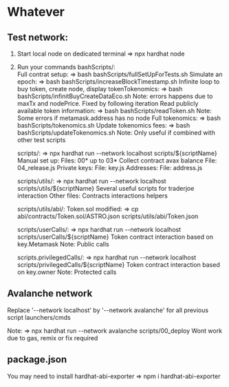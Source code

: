 # Whatever

## Test network:

1. Start local node on dedicated terminal
	=> npx hardhat node

2. Run your commands
	bashScripts/:	
		Full contrat setup:
			=> bash bashScripts/fullSetUpForTests.sh
		Simulate an epoch:
			=> bash bashScripts/increaseBlockTimestamp.sh
		Infinite loop to buy token, create node, display tokenTokenomics:
			=> bash bashScripts/infinitBuyCreateDataEco.sh
				Note: errors happens due to maxTx and nodePrice. Fixed by following iteration
		Read publicly available token information:
			=> bash bashScripts/readToken.sh
				Note: Some errors if metamask.address has no node
		Full tokenomics:
			=> bash bashScripts/tokenomics.sh
		Update tokenomics fees:
			=> bash bashScripts/updateTokenomics.sh
				Note: Only useful if combined with other test scripts
	
	scripts/:
		=> npx hardhat run --network localhost scripts/${scriptName}
			Manual set up:
				Files: 00* up to 03*
			Collect contract avax balance
				File: 04_release.js
		Private keys:
			File: key.js
		Addresses:
			File: address.js

	scripts/utils/:
		=> npx hardhat run --network localhost scripts/utils/${scriptName}
			Several useful scripts for traderjoe interaction
		Other files:
			Contracts interactions helpers

	scripts/utils/abi/:
		Token.sol modified:
			=> cp abi/contracts/Token.sol/ASTRO.json scripts/utils/abi/Token.json

	scripts/userCalls/:
		=> npx hardhat run --network localhost scripts/userCalls/${scriptName}
			Token contract interaction based on key.Metamask
				Note: Public calls

	scripts.privilegedCalls/:
		=> npx hardhat run --network localhost scripts/privilegedCalls/${scriptName}
			Token contract interaction based on key.owner
				Note: Protected calls

## Avalanche network

Replace '--network localhost' by '--network avalanche' for all previous script launchers/cmds

Note:
	=> npx hardhat run --network avalanche scripts/00_deploy
		Wont work due to gas, remix or fix required

## package.json

You may need to install hardhat-abi-exporter
	=> npm i hardhat-abi-exporter
